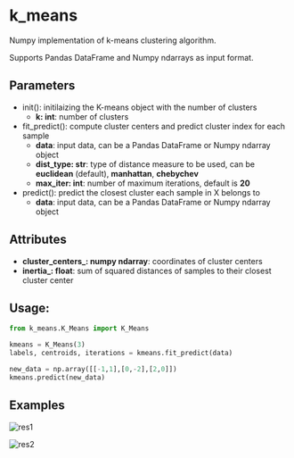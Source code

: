 # k_means
Numpy implementation of k-means clustering algorithm.

Supports Pandas DataFrame and Numpy ndarrays as input format.

## Parameters

- init(): initilaizing the K-means object with the number of clusters
  - **k: int**: number of clusters
- fit_predict(): compute cluster centers and predict cluster index for each sample
  - **data**: input data, can be a Pandas DataFrame or Numpy ndarray object
  - **dist_type: str**: type of distance measure to be used, can be **euclidean** (default), **manhattan**, **chebychev**
  - **max_iter: int**: number of maximum iterations, default is **20**
- predict(): predict the closest cluster each sample in X belongs to
  - **data**: input data, can be a Pandas DataFrame or Numpy ndarray object
  
## Attributes

- **cluster_centers_: numpy ndarray**: coordinates of cluster centers
- **inertia_: float**: sum of squared distances of samples to their closest cluster center


## Usage:

```python
from k_means.K_Means import K_Means

kmeans = K_Means(3)
labels, centroids, iterations = kmeans.fit_predict(data)

new_data = np.array([[-1,1],[0,-2],[2,0]])
kmeans.predict(new_data)
```

## Examples

![res1](https://user-images.githubusercontent.com/27343157/184531787-b10a1626-45b9-4a80-9605-20542747a978.png)

![res2](https://user-images.githubusercontent.com/27343157/184531815-94c5207d-35ac-42c5-b365-cea5d704544d.png)

